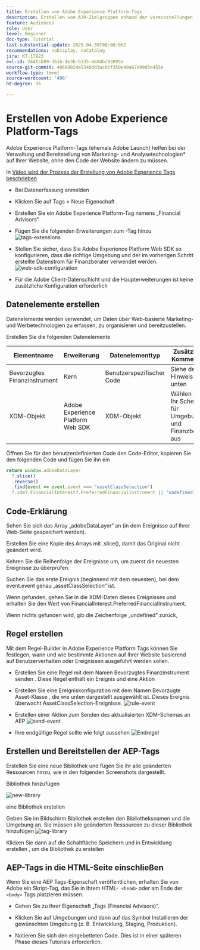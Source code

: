 ```yaml
---
title: Erstellen von Adobe Experience Platform-Tags
description: Erstellen von AJO-Zielgruppen anhand der Voreinstellungen für Benutzerinvestitionen (Aktien, Anleihen, CDs)
feature: Audiences
role: User
level: Beginner
doc-type: Tutorial
last-substantial-update: 2025-04-30T00:00:00Z
recommendations: noDisplay, noCatalog
jira: KT-17923
exl-id: 244fcb09-3b16-4e3b-b335-4e84bc93095e
source-git-commit: 40690024e5348dd3ac05f350e49a67a99d5e455e
workflow-type: tm+mt
source-wordcount: '496'
ht-degree: 3%

---
```


# Erstellen von Adobe Experience Platform-Tags

Adobe Experience Platform-Tags (ehemals Adobe Launch) helfen bei der Verwaltung und Bereitstellung von Marketing- und Analysetechnologien* auf Ihrer Website, ohne den Code der Website ändern zu müssen.

In [ Video wird der Prozess der Erstellung von Adobe Experience Tags beschrieben](https://experienceleague.adobe.com/en/playlists/experience-platform-get-started-with-tags)

* Bei Datenerfassung anmelden
* Klicken Sie auf Tags > Neue Eigenschaft .
* Erstellen Sie ein Adobe Experience Platform-Tag namens „Financial Advisors“.

* Fügen Sie die folgenden Erweiterungen zum -Tag hinzu
  ![tags-extensions](assets/tags-extensions.png)

* Stellen Sie sicher, dass Sie Adobe Experience Platform Web SDK so konfigurieren, dass die richtige Umgebung und der im vorherigen Schritt erstellte Datenstrom für Finanzberater verwendet werden.
  ![web-sdk-configuration](assets/web-sdk-configuration.png)

* Für die Adobe Client-Datenschicht und die Haupterweiterungen ist keine zusätzliche Konfiguration erforderlich

## Datenelemente erstellen

Datenelemente werden verwendet, um Daten über Web-basierte Marketing- und Werbetechnologien zu erfassen, zu organisieren und bereitzustellen.

Erstellen Sie die folgenden Datenelemente

| Elementname | Erweiterung | Datenelementtyp | Zusätzliche Kommentare |
|------------------------------|-----------------------------------|-------------------|------------------------------------------------------------------------------------------------------------------------------------------------------------------|
| Bevorzugtes Finanzinstrument | Kern | Benutzerspezifischer Code | Siehe den Hinweis unten |
| XDM-Objekt | Adobe Experience Platform Web SDK | XDM-Objekt | Wählen Sie Ihr Schema für Umgebung und Finanzberater aus |


Öffnen Sie für den benutzerdefinierten Code den Code-Editor, kopieren Sie den folgenden Code und fügen Sie ihn ein

```javascript
return window.adobeDataLayer
  ?.slice()
  .reverse()
  .find(event => event.event === "assetClassSelection")
  ?.xdm?.FinancialInterest?.PreferredFinancialInstrument || "undefined";
```

## Code-Erklärung

Sehen Sie sich das Array „adobeDataLayer“ an (in dem Ereignisse auf Ihrer Web-Seite gespeichert werden).

Erstellen Sie eine Kopie des Arrays mit .slice(), damit das Original nicht geändert wird.

Kehren Sie die Reihenfolge der Ereignisse um, um zuerst die neuesten Ereignisse zu überprüfen.

Suchen Sie das erste Ereignis (beginnend mit dem neuesten), bei dem event.event genau „assetClassSelection“ ist.

Wenn gefunden, gehen Sie in die XDM-Daten dieses Ereignisses und erhalten Sie den Wert von FinancialInterest.PreferredFinancialInstrument.

Wenn nichts gefunden wird, gib die Zeichenfolge „undefined“ zurück,



## Regel erstellen

Mit dem Regel-Builder in Adobe Experience Platform Tags können Sie festlegen, wann und wie bestimmte Aktionen auf Ihrer Website basierend auf Benutzerverhalten oder Ereignissen ausgeführt werden sollen.

* Erstellen Sie eine Regel mit dem Namen Bevorzugtes Finanzinstrument senden . Diese Regel enthält ein Ereignis und eine Aktion


* Erstellen Sie eine Ereigniskonfiguration mit dem Namen Bevorzugte Asset-Klasse , die wie unten dargestellt ausgewählt ist. Dieses Ereignis überwacht AssetClassSelection-Ereignisse.
  ![rule-event](assets/rule-event.png)


* Erstellen einer Aktion zum Senden des aktualisierten XDM-Schemas an AEP
  ![send-event](assets/rule-send-event.png)

* Ihre endgültige Regel sollte wie folgt aussehen
  ![Endregel](assets/final-rule.png)

## Erstellen und Bereitstellen der AEP-Tags


Erstellen Sie eine neue Bibliothek und fügen Sie ihr alle geänderten Ressourcen hinzu, wie in den folgenden Screenshots dargestellt.

Bibliothek hinzufügen

![new-library](assets/tag-add-library.png)

eine Bibliothek erstellen

Geben Sie im Bildschirm Bibliothek erstellen den Bibliotheksnamen und die Umgebung an.
Sie müssen alle geänderten Ressourcen zu dieser Bibliothek hinzufügen
![tag-library](assets/tag-build-library.png)

Klicken Sie dann auf die Schaltfläche Speichern und in Entwicklung erstellen , um die Bibliothek zu erstellen

## AEP-Tags in die HTML-Seite einschließen

Wenn Sie eine AEP Tags-Eigenschaft veröffentlichen, erhalten Sie von Adobe ein Skript-Tag, das Sie in Ihrem HTML-``` <head>``` oder am Ende der ``` <body>``` Tags platzieren müssen.

* Gehen Sie zu Ihrer Eigenschaft „Tags (Financial Advisors)“.

* Klicken Sie auf Umgebungen und dann auf das Symbol Installieren der gewünschten Umgebung (z. B. Entwicklung, Staging, Produktion).

* Notieren Sie sich den eingebetteten Code. Dies ist in einer späteren Phase dieses Tutorials erforderlich.
